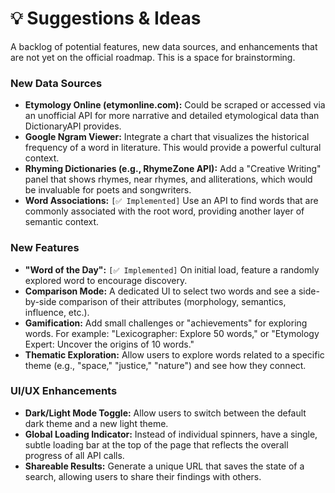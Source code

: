 # 💡 Suggestions & Ideas

A backlog of potential features, new data sources, and enhancements that are not yet on the official roadmap. This is a space for brainstorming.

### New Data Sources

-   **Etymology Online (etymonline.com):** Could be scraped or accessed via an unofficial API for more narrative and detailed etymological data than DictionaryAPI provides.
-   **Google Ngram Viewer:** Integrate a chart that visualizes the historical frequency of a word in literature. This would provide a powerful cultural context.
-   **Rhyming Dictionaries (e.g., RhymeZone API):** Add a "Creative Writing" panel that shows rhymes, near rhymes, and alliterations, which would be invaluable for poets and songwriters.
-   **Word Associations:** `[✅ Implemented]` Use an API to find words that are commonly associated with the root word, providing another layer of semantic context.

### New Features

-   **"Word of the Day":** `[✅ Implemented]` On initial load, feature a randomly explored word to encourage discovery.
-   **Comparison Mode:** A dedicated UI to select two words and see a side-by-side comparison of their attributes (morphology, semantics, influence, etc.).
-   **Gamification:** Add small challenges or "achievements" for exploring words. For example: "Lexicographer: Explore 50 words," or "Etymology Expert: Uncover the origins of 10 words."
-   **Thematic Exploration:** Allow users to explore words related to a specific theme (e.g., "space," "justice," "nature") and see how they connect.

### UI/UX Enhancements

-   **Dark/Light Mode Toggle:** Allow users to switch between the default dark theme and a new light theme.
-   **Global Loading Indicator:** Instead of individual spinners, have a single, subtle loading bar at the top of the page that reflects the overall progress of all API calls.
-   **Shareable Results:** Generate a unique URL that saves the state of a search, allowing users to share their findings with others.
